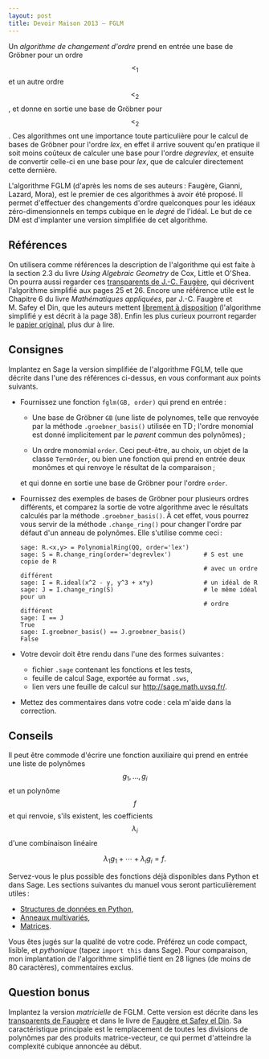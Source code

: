 ```yaml
---
layout: post
title: Devoir Maison 2013 – FGLM
---
```


Un *algorithme de changement d'ordre* prend en entrée une base de
Gröbner pour un ordre $$<_1$$ et un autre ordre $$<_2$$, et donne en
sortie une base de Gröbner pour $$<_2$$. Ces algorithmes ont une
importance toute particulière pour le calcul de bases de Gröbner pour
l'ordre *lex*, en effet il arrive souvent qu'en pratique il soit moins
coûteux de calculer une base pour l'ordre *degrevlex*, et ensuite de
convertir celle-ci en une base pour *lex*, que de calculer directement
cette dernière.

L'algorithme FGLM (d'après les noms de ses auteurs : Faugère, Gianni,
Lazard, Mora), est le premier de ces algorithmes à avoir été
proposé. Il permet d'effectuer des changements d'ordre quelconques
pour les idéaux zéro-dimensionnels en temps cubique en le *degré* de
l'idéal. Le but de ce DM est d'implanter une version simplifiée de cet
algorithme.

## Références

On utilisera comme références la description de l'algorithme qui est
faite à la section 2.3 du livre *Using Algebraic Geometry* de Cox,
Little et O'Shea. On pourra aussi regarder ces
[transparents de J.-C. Faugère](http://www-polsys.lip6.fr/~jcf/Papers/2014_MPRI_COURS4.pdf),
qui décrivent l'algorithme simplifié aux pages 25 et 26. Encore une
référence utile est le Chapitre 6 du livre *Mathématiques appliquées*,
par J.-C. Faugère et M. Safey el Din, que les auteurs mettent
[librement à disposition](http://www-polsys.lip6.fr/~jcf/Papers/CoursSafeyFaugere.pdf)
(l'algorithme simplifié y est décrit à la page 38). Enfin les plus
curieux pourront regarder le
[papier original](http://www-polsys.lip6.fr/~jcf/Papers/FGLM.pdf),
plus dur à lire.


## Consignes

Implantez en Sage la version simplifiée de l'algorithme FGLM, telle
que décrite dans l'une des références ci-dessus, en vous conformant
aux points suivants.

- Fournissez une fonction `fglm(GB, order)` qui prend en
  entrée :
  
  - Une base de Gröbner `GB` (une liste de polynomes, telle que
	renvoyée par la méthode `.groebner_basis()` utilisée en TD ;
	l'ordre monomial est donné implicitement par le *parent* commun
	des polynômes) ;

  - Un ordre monomial `order`. Ceci peut-être, au
	choix, un objet de la classe `TermOrder`, ou bien
	une fonction qui prend en entrée deux monômes et qui renvoye
	le résultat de la comparaison ;
	
  et qui donne en sortie une base de Gröbner pour l'ordre `order`.

- Fournissez des exemples de bases de Gröbner pour plusieurs ordres
  différents, et comparez la sortie de votre algorithme avec le
  résultats calculés par la méthode `.groebner_basis()`. À cet effet,
  vous pourrez vous servir de la méthode `.change_ring()` pour changer
  l'ordre par défaut d'un anneau de polynômes. Elle s'utilise comme
  ceci :

      sage: R.<x,y> = PolynomialRing(QQ, order='lex')
      sage: S = R.change_ring(order='degrevlex')         # S est une copie de R
                                                         # avec un ordre différent
      sage: I = R.ideal(x^2 - y, y^3 + x*y)              # un idéal de R
      sage: J = I.change_ring(S)                         # le même idéal pour un
                                                         # ordre différent
      sage: I == J
      True
      sage: I.groebner_basis() == J.groebner_basis()
      False


- Votre devoir doit être rendu dans l'une des formes suivantes :
  - fichier `.sage` contenant les fonctions et les tests,
  - feuille de calcul Sage, exportée au format `.sws`,
  - lien vers une feuille de calcul sur <http://sage.math.uvsq.fr/>.

- Mettez des commentaires dans votre code : cela m'aide dans la
  correction.


## Conseils

Il peut être commode d'écrire une fonction auxiliaire qui prend en
entrée une liste de polynômes $$g_1,\dots,g_i$$ et un polynôme $$f$$
et qui renvoie, s'ils existent, les coefficients $$λ_i$$ d'une
combinaison linéaire

$$λ_1 g_1 + \cdots + λ_i g_i = f.$$

Servez-vous le plus possible des fonctions déjà disponibles dans
Python et dans Sage. Les sections suivantes du manuel vous seront
particulièrement utiles :

- [Structures de données en Python](http://docs.python.org/3/tutorial/datastructures.html),
- [Anneaux multivariés](http://www.sagemath.org/doc/reference/polynomial_rings/polynomial_rings_multivar.html),
- [Matrices](http://www.sagemath.org/doc/reference/matrices/index.html).

Vous êtes jugés sur la qualité de votre code. Préférez un code
compact, lisible, et *pythonique* (tapez `import this` dans
Sage). Pour comparaison, mon implantation de l'algorithme simplifié
tient en 28 lignes (de moins de 80 caractères), commentaires exclus.


## Question bonus

Implantez la version *matricielle* de FGLM. Cette version est décrite
dans les
[transparents de Faugère](http://www-polsys.lip6.fr/~jcf/Papers/2014_MPRI_COURS4.pdf)
et dans le livre de
[Faugère et Safey el Din](http://www-polsys.lip6.fr/~jcf/Papers/CoursSafeyFaugere.pdf).
Sa caractéristique principale est le remplacement de toutes les
divisions de polynômes par des produits matrice-vecteur, ce qui permet
d'atteindre la complexité cubique annoncée au début.
